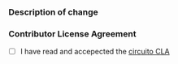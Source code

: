 <!--
Thank you for your pull request. Please provide a description and sign our CLA
-->

### Description of change
<!-- Please provide a description of the change here. -->

### Contributor License Agreement
<!-- Sign by changing [ ] to [x]. -->

- [ ] I have read and accepected the [circuito CLA](https://gist.github.com/eyak/0525403b26f529a53f39a63a31583aa3)

